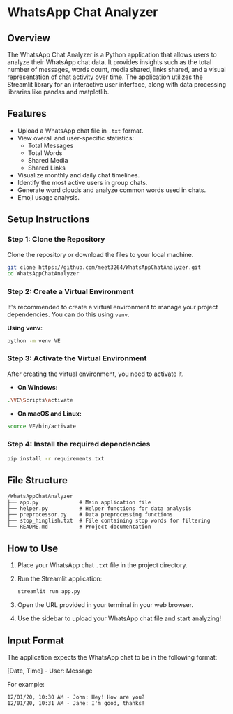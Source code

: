 # WhatsApp Chat Analyzer

## Overview

The WhatsApp Chat Analyzer is a Python application that allows users to analyze their WhatsApp chat data. It provides insights such as the total number of messages, words count, media shared, links shared, and a visual representation of chat activity over time. The application utilizes the Streamlit library for an interactive user interface, along with data processing libraries like pandas and matplotlib.

## Features

- Upload a WhatsApp chat file in `.txt` format.
- View overall and user-specific statistics:
  - Total Messages
  - Total Words
  - Shared Media
  - Shared Links
- Visualize monthly and daily chat timelines.
- Identify the most active users in group chats.
- Generate word clouds and analyze common words used in chats.
- Emoji usage analysis.


## Setup Instructions

### Step 1: Clone the Repository

Clone the repository or download the files to your local machine.

```bash
git clone https://github.com/meet3264/WhatsAppChatAnalyzer.git
cd WhatsAppChatAnalyzer
```

### Step 2: Create a Virtual Environment

It's recommended to create a virtual environment to manage your project dependencies. You can do this using `venv`.

**Using venv:**

```bash
python -m venv VE
```

### Step 3: Activate the Virtual Environment

After creating the virtual environment, you need to activate it.

- **On Windows:**

```bash
.\VE\Scripts\activate
```
- **On macOS and Linux:**

```bash
source VE/bin/activate
```

### Step 4: Install the required dependencies
```bash
pip install -r requirements.txt
```

## File Structure

```
/WhatsAppChatAnalyzer
├── app.py             # Main application file
├── helper.py          # Helper functions for data analysis
├── preprocessor.py    # Data preprocessing functions
├── stop_hinglish.txt  # File containing stop words for filtering
└── README.md          # Project documentation
```

## How to Use

1. Place your WhatsApp chat `.txt` file in the project directory.

2. Run the Streamlit application:

   ```bash
   streamlit run app.py

3. Open the URL provided in your terminal in your web browser.
4. Use the sidebar to upload your WhatsApp chat file and start analyzing!

## Input Format

The application expects the WhatsApp chat to be in the following format:

[Date, Time] - User: Message

For example:
```
12/01/20, 10:30 AM - John: Hey! How are you? 
12/01/20, 10:31 AM - Jane: I'm good, thanks!
```
